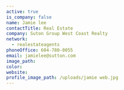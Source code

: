 ```yaml
---
active: true
is_company: false
name: Jamie lee
contactTitle: Real Estate
company: Suton Group West Coast Realty
network:
  - realestateagents
phoneOffice: 604-780-0055
email: jamielee@sutton.com
image_path:
color:
website:
profile_image_path: /uploads/jamie web.jpg
---
```



